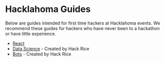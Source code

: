 # Hacklahoma Guides

Below are guides intended for first time hackers at Hacklahoma events. We recommend these guides for hackers who have never been to a hackathon or have little experience.

* [React](https://github.com/Hacklahoma/guides/tree/react)
* [Data Science](https://github.com/Hacklahoma/guides/tree/data-science) - Created by Hack Rice
* [Bots](https://github.com/Hacklahoma/guides/tree/bots) - Created by Hack Rice